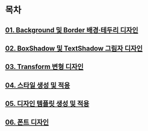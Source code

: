 # 목차

## [01. Background 및 Border 배경·테두리 디자인](https://wikidocs.net/276197)

## [02. BoxShadow 및 TextShadow 그림자 디자인](https://wikidocs.net/276200)

## [03. Transform 변형 디자인](https://wikidocs.net/276231)

## [04. 스타일 생성 및 적용](https://wikidocs.net/276232)

## [05. 디자인 템플릿 생성 및 적용](https://wikidocs.net/276283)

## [06. 폰트 디자인](https://wikidocs.net/276285)
